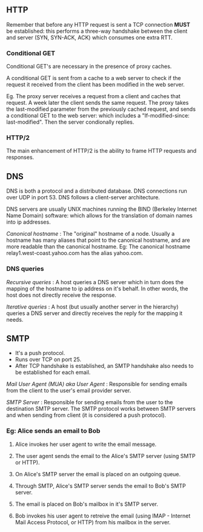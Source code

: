 ## HTTP

Remember that before any HTTP request is sent a TCP connection **MUST** be established: this performs a three-way handshake between the client and server (SYN, SYN-ACK, ACK) which consumes one extra RTT.

### Conditional GET

Conditional GET's are necessary in the presence of proxy caches.

A conditional GET is sent from a cache to a web server to check if the request it received from the client has been modified in the web server.

Eg. The proxy server receives a request from a client and caches that request. A week later the client sends the same request. The proxy takes the last-modified parameter from the previously cached request, and sends a conditional GET to the web server: which includes a "If-modified-since: last-modified". Then the server condionally replies.

### HTTP/2

The main enhancement of HTTP/2 is the ability to frame HTTP requests and responses.

## DNS

DNS is both a protocol and a distributed database. 
DNS connections run over UDP in port 53.
DNS follows a client-server architecture.

DNS servers are usually UNIX machines running the BIND (Berkeley Internet Name Domain) software: which allows for the translation of domain names into ip addresses.

*Canonical hostname* : The "original" hostname of a node. Usually a hostname has many aliases that point to the canonical hostname, and are more readable than the canonical hostname. Eg: The canonical hostname relay1.west-coast.yahoo.com has the alias yahoo.com.

### DNS queries

*Recursive queries* : A host queries a DNS server which in turn does the mapping of the hostname to ip address on it's behalf. In other words, the host does not directly receive the response.

*Iterative queries* : A host (but usually another server in the hierarchy) queries a DNS server and directly receives the reply for the mapping it needs.

## SMTP

- It's a push protocol.
- Runs over TCP on port 25.
- After TCP handshake is established, an SMTP handshake also needs to be established for each email.

*Mail User Agent (MUA) aka User Agent* : Responsible for sending emails from the client to the user's email provider server.

*SMTP Server* : Responsible for sending emails from the user to the destination SMTP server. The SMTP protocol works between SMTP servers and when sending from client (it is considered a push protocol).

### Eg: Alice sends an email to Bob

1. Alice invokes her user agent to write the email message.

2. The user agent sends the email to the Alice's SMTP server (using SMTP or HTTP).

3. On Alice's SMTP server the email is placed on an outgoing queue.

4. Through SMTP, Alice's SMTP server sends the email to Bob's SMTP server.

5. The email is placed on Bob's mailbox in it's SMTP server.

6. Bob invokes his user agent to retreive the email (using IMAP - Internet Mail Access Protocol, or HTTP) from his mailbox in the server.
